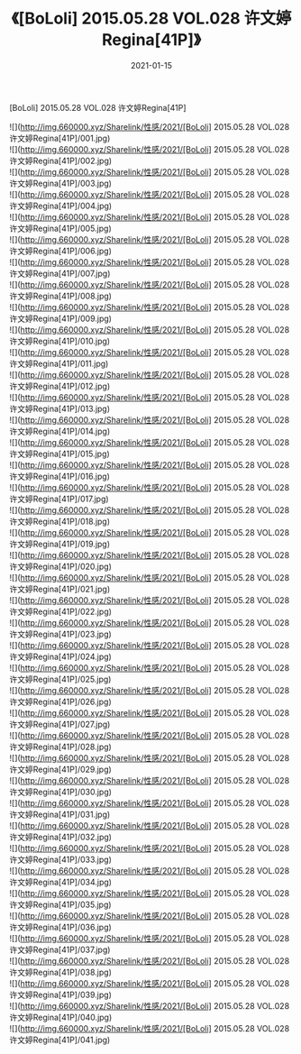 ﻿---
layout: post
title:  《[BoLoli] 2015.05.28 VOL.028 许文婷Regina[41P]》
date:   2021-01-15
img: http://img.660000.xyz/Sharelink/性感/2021/[BoLoli] 2015.05.28 VOL.028 许文婷Regina[41P]/000.jpg
categories: [美女, 清纯, 唯美]
---

[BoLoli] 2015.05.28 VOL.028 许文婷Regina[41P]

  ![](http://img.660000.xyz/Sharelink/性感/2021/[BoLoli] 2015.05.28 VOL.028 许文婷Regina[41P]/001.jpg) <br> ![](http://img.660000.xyz/Sharelink/性感/2021/[BoLoli] 2015.05.28 VOL.028 许文婷Regina[41P]/002.jpg) <br> ![](http://img.660000.xyz/Sharelink/性感/2021/[BoLoli] 2015.05.28 VOL.028 许文婷Regina[41P]/003.jpg) <br> ![](http://img.660000.xyz/Sharelink/性感/2021/[BoLoli] 2015.05.28 VOL.028 许文婷Regina[41P]/004.jpg) <br> ![](http://img.660000.xyz/Sharelink/性感/2021/[BoLoli] 2015.05.28 VOL.028 许文婷Regina[41P]/005.jpg) <br> ![](http://img.660000.xyz/Sharelink/性感/2021/[BoLoli] 2015.05.28 VOL.028 许文婷Regina[41P]/006.jpg) <br> ![](http://img.660000.xyz/Sharelink/性感/2021/[BoLoli] 2015.05.28 VOL.028 许文婷Regina[41P]/007.jpg) <br> ![](http://img.660000.xyz/Sharelink/性感/2021/[BoLoli] 2015.05.28 VOL.028 许文婷Regina[41P]/008.jpg) <br> ![](http://img.660000.xyz/Sharelink/性感/2021/[BoLoli] 2015.05.28 VOL.028 许文婷Regina[41P]/009.jpg) <br> ![](http://img.660000.xyz/Sharelink/性感/2021/[BoLoli] 2015.05.28 VOL.028 许文婷Regina[41P]/010.jpg) <br> ![](http://img.660000.xyz/Sharelink/性感/2021/[BoLoli] 2015.05.28 VOL.028 许文婷Regina[41P]/011.jpg) <br> ![](http://img.660000.xyz/Sharelink/性感/2021/[BoLoli] 2015.05.28 VOL.028 许文婷Regina[41P]/012.jpg) <br> ![](http://img.660000.xyz/Sharelink/性感/2021/[BoLoli] 2015.05.28 VOL.028 许文婷Regina[41P]/013.jpg) <br> ![](http://img.660000.xyz/Sharelink/性感/2021/[BoLoli] 2015.05.28 VOL.028 许文婷Regina[41P]/014.jpg) <br> ![](http://img.660000.xyz/Sharelink/性感/2021/[BoLoli] 2015.05.28 VOL.028 许文婷Regina[41P]/015.jpg) <br> ![](http://img.660000.xyz/Sharelink/性感/2021/[BoLoli] 2015.05.28 VOL.028 许文婷Regina[41P]/016.jpg) <br> ![](http://img.660000.xyz/Sharelink/性感/2021/[BoLoli] 2015.05.28 VOL.028 许文婷Regina[41P]/017.jpg) <br> ![](http://img.660000.xyz/Sharelink/性感/2021/[BoLoli] 2015.05.28 VOL.028 许文婷Regina[41P]/018.jpg) <br> ![](http://img.660000.xyz/Sharelink/性感/2021/[BoLoli] 2015.05.28 VOL.028 许文婷Regina[41P]/019.jpg) <br> ![](http://img.660000.xyz/Sharelink/性感/2021/[BoLoli] 2015.05.28 VOL.028 许文婷Regina[41P]/020.jpg) <br> ![](http://img.660000.xyz/Sharelink/性感/2021/[BoLoli] 2015.05.28 VOL.028 许文婷Regina[41P]/021.jpg) <br> ![](http://img.660000.xyz/Sharelink/性感/2021/[BoLoli] 2015.05.28 VOL.028 许文婷Regina[41P]/022.jpg) <br> ![](http://img.660000.xyz/Sharelink/性感/2021/[BoLoli] 2015.05.28 VOL.028 许文婷Regina[41P]/023.jpg) <br> ![](http://img.660000.xyz/Sharelink/性感/2021/[BoLoli] 2015.05.28 VOL.028 许文婷Regina[41P]/024.jpg) <br> ![](http://img.660000.xyz/Sharelink/性感/2021/[BoLoli] 2015.05.28 VOL.028 许文婷Regina[41P]/025.jpg) <br> ![](http://img.660000.xyz/Sharelink/性感/2021/[BoLoli] 2015.05.28 VOL.028 许文婷Regina[41P]/026.jpg) <br> ![](http://img.660000.xyz/Sharelink/性感/2021/[BoLoli] 2015.05.28 VOL.028 许文婷Regina[41P]/027.jpg) <br> ![](http://img.660000.xyz/Sharelink/性感/2021/[BoLoli] 2015.05.28 VOL.028 许文婷Regina[41P]/028.jpg) <br> ![](http://img.660000.xyz/Sharelink/性感/2021/[BoLoli] 2015.05.28 VOL.028 许文婷Regina[41P]/029.jpg) <br> ![](http://img.660000.xyz/Sharelink/性感/2021/[BoLoli] 2015.05.28 VOL.028 许文婷Regina[41P]/030.jpg) <br> ![](http://img.660000.xyz/Sharelink/性感/2021/[BoLoli] 2015.05.28 VOL.028 许文婷Regina[41P]/031.jpg) <br> ![](http://img.660000.xyz/Sharelink/性感/2021/[BoLoli] 2015.05.28 VOL.028 许文婷Regina[41P]/032.jpg) <br> ![](http://img.660000.xyz/Sharelink/性感/2021/[BoLoli] 2015.05.28 VOL.028 许文婷Regina[41P]/033.jpg) <br> ![](http://img.660000.xyz/Sharelink/性感/2021/[BoLoli] 2015.05.28 VOL.028 许文婷Regina[41P]/034.jpg) <br> ![](http://img.660000.xyz/Sharelink/性感/2021/[BoLoli] 2015.05.28 VOL.028 许文婷Regina[41P]/035.jpg) <br> ![](http://img.660000.xyz/Sharelink/性感/2021/[BoLoli] 2015.05.28 VOL.028 许文婷Regina[41P]/036.jpg) <br> ![](http://img.660000.xyz/Sharelink/性感/2021/[BoLoli] 2015.05.28 VOL.028 许文婷Regina[41P]/037.jpg) <br> ![](http://img.660000.xyz/Sharelink/性感/2021/[BoLoli] 2015.05.28 VOL.028 许文婷Regina[41P]/038.jpg) <br> ![](http://img.660000.xyz/Sharelink/性感/2021/[BoLoli] 2015.05.28 VOL.028 许文婷Regina[41P]/039.jpg) <br> ![](http://img.660000.xyz/Sharelink/性感/2021/[BoLoli] 2015.05.28 VOL.028 许文婷Regina[41P]/040.jpg) <br> ![](http://img.660000.xyz/Sharelink/性感/2021/[BoLoli] 2015.05.28 VOL.028 许文婷Regina[41P]/041.jpg) <br>